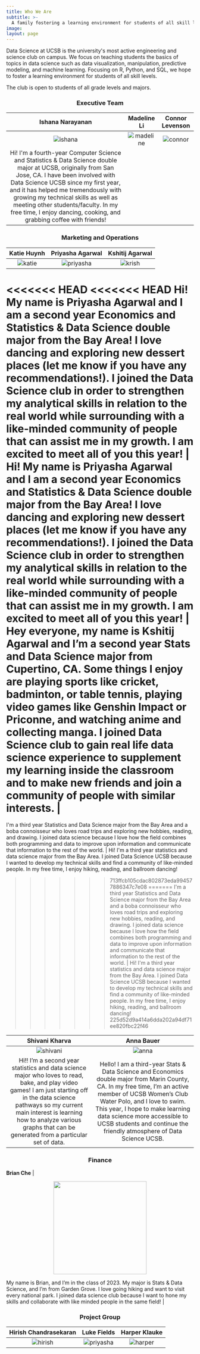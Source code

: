 ```yaml
---
title: Who We Are
subtitle: >-
  A family fostering a learning environment for students of all skill levels
image:
layout: page
---
```





Data Science at UCSB is the university's most active engineering and science club on campus. We focus on teaching students the basics of topics in data science such as data visualization, manipulation, predictive modeling, and machine learning. Focusing on R, Python, and SQL, we hope to foster a learning environment for students of all skill levels.

The club is open to students of all grade levels and majors.

<title> Our Officer Team</title>

<center><h3> Executive Team</h3></center>

| Ishana Narayanan    |  Madeline Li   |   Connor Levenson  |
| :----------:        | :----------:   |    :----------:    |
![ishana](/images/members/ishana.jpg)  | ![madeline](/images/members/madeline.jpg)   | ![connor](/images/members/connor.png)  
| Hi! I'm a fourth-year Computer Science and Statistics & Data Science double major at UCSB, originally from San Jose, CA. I have been involved with Data Science UCSB since my first year, and it has helped me tremendously with growing my technical skills as well as meeting other students/faculty. In my free time, I enjoy dancing, cooking, and grabbing coffee with friends! | 

<center><h3> Marketing and Operations</h3></center>

| Katie Huynh   |  Priyasha Agarwal  | Kshitij Agarwal |
| :----------:  |  :----------:      | :----------:    |
![katie](/images/members/katie.jpg)  | ![priyasha](/images/members/priyasha.png)   | ![krish](/images/members/krish.png)    |
<<<<<<< HEAD
<<<<<<< HEAD
Hi! My name is Priyasha Agarwal and I am a second year Economics and Statistics & Data Science double major from the Bay Area! I love dancing and exploring new dessert places (let me know if you have any recommendations!). I joined the Data Science club in order to strengthen my analytical skills in relation to the real world while surrounding with a like-minded community of people that can assist me in my growth. I am excited to meet all of you this year! | Hi! My name is Priyasha Agarwal and I am a second year Economics and Statistics & Data Science double major from the Bay Area! I love dancing and exploring new dessert places (let me know if you have any recommendations!). I joined the Data Science club in order to strengthen my analytical skills in relation to the real world while surrounding with a like-minded community of people that can assist me in my growth. I am excited to meet all of you this year! | Hey everyone, my name is Kshitij Agarwal and I’m a second year Stats and Data Science major from Cupertino, CA. Some things I enjoy are playing sports like cricket, badminton, or table tennis, playing video games like Genshin Impact or Priconne, and watching anime and collecting manga. I joined Data Science club to gain real life data science experience to supplement my learning inside the classroom and to make new friends and join a community of people with similar interests. |
=======
I'm a third year Statistics and Data Science major from the Bay Area and a boba connoisseur who loves road trips and exploring new hobbies, reading, and drawing. I joined data science because I love how the field combines both programming and data to improve upon information and communicate that information to the rest of the world.    | Hi! I'm a third year statistics and data science major from the Bay Area. I joined Data Science UCSB because I wanted to develop my technical skills and find a community of like-minded people. In my free time, I enjoy hiking, reading, and ballroom dancing!
>>>>>>> 713ffcb105cdac802873eda994577886347c7e08
=======
I'm a third year Statistics and Data Science major from the Bay Area and a boba connoisseur who loves road trips and exploring new hobbies, reading, and drawing. I joined data science because I love how the field combines both programming and data to improve upon information and communicate that information to the rest of the world.    | Hi! I'm a third year statistics and data science major from the Bay Area. I joined Data Science UCSB because I wanted to develop my technical skills and find a community of like-minded people. In my free time, I enjoy hiking, reading, and ballroom dancing! 
>>>>>>> 225d52d9a414a6dda202a94df71ee820fbc22f46



| Shivani Kharva | Anna Bauer   |
| :------------: | :----------: |
![shivani](/images/members/shivani.jpeg)  | ![anna](/images/members/anna.png)   |
| Hi!! I’m a second year statistics and data science major who loves to read, bake, and play video games! I am just starting off in the data science pathways so my current main interest is learning how to analyze various graphs that can be generated from a particular set of data.   | Hello! I am a third-year Stats & Data Science and Economics double major from Marin County, CA. In my free time, I’m an active member of UCSB Women’s Club Water Polo, and I love to swim. This year, I hope to make learning data science more accessible to UCSB students and continue the friendly atmosphere of Data Science UCSB.  |




<center><h3> Finance</h3></center>

**Brian Che** |

<p align="center">
<img src="/images/members/brian.jpg" width="250" height="250"/> 
</p>
My name is Brian, and I’m in the class of 2023. My major is Stats & Data Science, and I’m from Garden Grove. I love going hiking and want to visit every national park. I joined data science club because I want to hone my skills and collaborate with like minded people in the same field!   |

<center><h3> Project Group</h3></center>

| Hirish Chandrasekaran  |   Luke Fields   |  Harper Klauke  |
| :----------:           |   :----------:  |  :----------:   |
![hirish](/images/members/hirish.jpg)  | ![priyasha](/images/members/luke.JPG)   | ![harper](/images/members/harper.jpg)  



